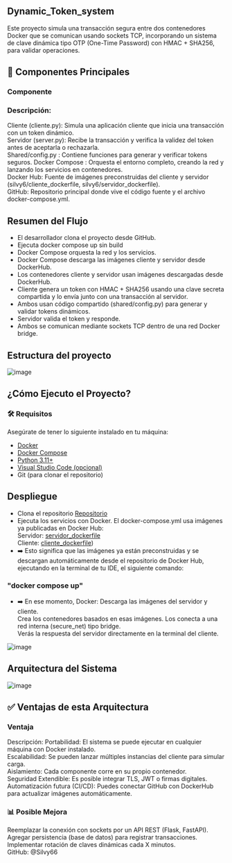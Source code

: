 ## Dynamic_Token_system
Este proyecto simula una transacción segura entre dos contenedores Docker que se comunican usando sockets TCP, incorporando un sistema de clave dinámica tipo OTP (One-Time Password) con HMAC + SHA256, para validar operaciones.
## 🧩 Componentes Principales
### Componente
### Descripción: <br>
Cliente (cliente.py): Simula una aplicación cliente que inicia una transacción con un token dinámico.<br> 
Servidor (server.py): Recibe la transacción y verifica la validez del token antes de aceptarla o rechazarla.<br> 
Shared/config.py : Contiene funciones para generar y verificar tokens seguros. Docker Compose : Orquesta el entorno completo, creando la red y lanzando los servicios en contenedores.<br> 
Docker Hub: Fuente de imágenes preconstruidas del cliente y servidor (silvy6/cliente_dockerfile, silvy6/servidor_dockerfile).<br> 
GitHub: Repositorio principal donde vive el código fuente y el archivo docker-compose.yml. <br> 
## Resumen del Flujo
- El desarrollador clona el proyecto desde GitHub.
- Ejecuta docker compose up sin build
- Docker Compose orquesta la red y los servicios.
-	Docker Compose descarga las imágenes cliente y servidor desde DockerHub.
-	Los contenedores cliente y servidor usan imágenes descargadas desde DockerHub.
-	Cliente genera un token con HMAC + SHA256 usando una clave secreta compartida y lo envía junto con una transacción al servidor.
-	Ambos usan código compartido (shared/config.py) para generar y validar tokens dinámicos.
-	Servidor valida el token y responde.
-	Ambos se comunican mediante sockets TCP dentro de una red Docker bridge.
  
## Estructura del proyecto
![image](https://github.com/user-attachments/assets/8accad6e-b5ac-4f25-b5ac-4ddcd7b8ed00)

 
## ¿Cómo Ejecuto el Proyecto?

### 🛠️ Requisitos
Asegúrate de tener lo siguiente instalado en tu máquina:

- [Docker](https://www.docker.com/products/docker-desktop)
- [Docker Compose](https://docs.docker.com/compose/)
- [Python 3.11+](https://www.python.org/)
- [Visual Studio Code (opcional)](https://code.visualstudio.com/)
- Git (para clonar el repositorio)
  
## Despliegue
-	Clona el repositorio [Repositorio](https://github.com/Silvy66/Dynamic_Token_system.git)
-	Ejecuta los servicios con Docker. El docker-compose.yml usa imágenes ya publicadas en Docker Hub: <br>
Servidor: [servidor_dockerfile](https://hub.docker.com/repository/docker/silvy6/servidor_dockerfile/general) <br>
Cliente: [cliente_dockerfile](https://hub.docker.com/repository/docker/silvy6/cliente_dockerfile/general)) <br>
-	➡️ Esto significa que las imágenes ya están preconstruidas y se descargan automáticamente desde el repositorio de Docker Hub, ejecutando en la terminal de tu IDE, el siguiente comando:
  ### "docker compose up" <br>
-	➡️ En ese momento, Docker:
Descarga las imágenes del servidor y cliente.<br>
Crea los contenedores basados en esas imágenes. Los conecta a una red interna (secure_net) tipo bridge. <br>
Verás la respuesta del servidor directamente en la terminal del cliente.

![image](https://github.com/user-attachments/assets/f3bddeb5-dd06-467c-b673-e4797c08335f)

## Arquitectura del Sistema
 ![image](https://github.com/user-attachments/assets/5e953918-b06d-41a7-b7fb-68f9d9015f07)

## ✅ Ventajas de esta Arquitectura
### Ventaja
Descripción:
Portabilidad: El sistema se puede ejecutar en cualquier máquina con Docker instalado. <br>
Escalabilidad: Se pueden lanzar múltiples instancias del cliente para simular carga. <br>
Aislamiento: Cada componente corre en su propio contenedor. <br>
Seguridad Extendible: Es posible integrar TLS, JWT o firmas digitales. <br>
Automatización futura (CI/CD): Puedes conectar GitHub con DockerHub para actualizar imágenes automáticamente. <br>

### 📊 Posible Mejora <br>
Reemplazar la conexión con sockets por un API REST (Flask, FastAPI).<br>
Agregar persistencia (base de datos) para registrar transacciones.<br>
Implementar rotación de claves dinámicas cada X minutos. <br>
GitHub: @Silvy66

